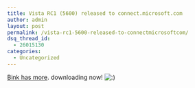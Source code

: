 ```yaml
---
title: Vista RC1 (5600) released to connect.microsoft.com
author: admin
layout: post
permalink: /vista-rc1-5600-released-to-connectmicrosoftcom/
dsq_thread_id:
  - 26015130
categories:
  - Uncategorized
---
```

[Bink has more][1]. downloading now! <img src="http://blog.lotas-smartman.net/wp-includes/images/smilies/icon_smile.gif" alt=":)" class="wp-smiley" />

 [1]: http://bink.nu/Article8225.bink